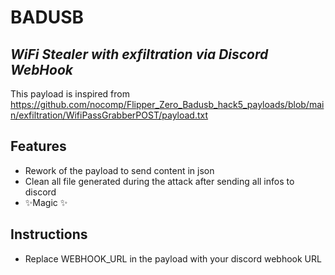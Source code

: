 # BADUSB
## _WiFi Stealer with exfiltration via Discord WebHook_


This payload is inspired from https://github.com/nocomp/Flipper_Zero_Badusb_hack5_payloads/blob/main/exfiltration/WifiPassGrabberPOST/payload.txt



## Features

- Rework of the payload to send content in json
- Clean all file generated during the attack after sending all infos to discord
- ✨Magic ✨

## Instructions
- Replace WEBHOOK_URL in the payload with your discord webhook URL

















 